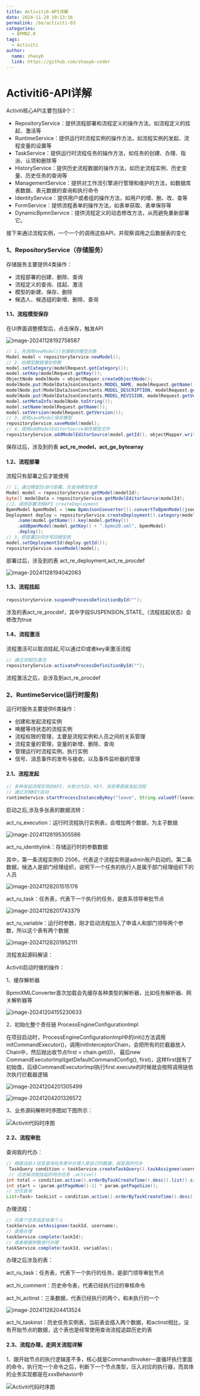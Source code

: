 ```yaml
---
title: Activiti6-API详解
date: 2024-11-28 19:13:16
permalink: /be/activiti-03
categories:
  - BPMN2.0
tags:
  - Activiti
author: 
  name: zhaoyb
  link: https://github.com/zhaoyb-coder
---
```


# Activiti6-API详解

Activiti核心API主要包括8个：

+ RepositoryService：提供流程部署和流程定义的操作方法，如流程定义的挂起、激活等
+ RuntimeService：提供运行时流程实例的操作方法，如流程实例的发起、流程变量的设置等
+ TaskService：提供运行时流程任务的操作方法，如任务的创建、办理、指派、认领和删除等
+ HistoryService：提供历史流程数据的操作方法，如历史流程实例、历史变量、历史任务的查询等
+ ManagementService：提供对工作流引擎进行管理和维护的方法，如数据库表数据、表元数据的查询和执行命令
+ IdentityService：提供用户或者组的操作方法，如用户的增、删、改、查等
+ FormService：提供流程表单的操作方法，如表单获取、表单保存等
+ DynamicBpmnService：提供流程定义的动态修改方法，从而避免重新部署它。

接下来通过流程实例，一个一个的调用这些API，并观察调用之后数据表的变化

### 1、RepositoryService（存储服务）

存储服务主要提供4类操作：

+ 流程部署的创建、删除、查询
+ 流程定义的查询、挂起、激活
+ 模型的新建、保存、删除
+ 候选人、候选组的新增、删除、查询

#### 1.1、流程模型保存

在UI界面调整模型后，点击保存，触发API

![image-20241128192758587](https://raw.githubusercontent.com/zhaoyb-coder/pic-repo/main/image-20241128192758587.png)

```java
// 1、先调用newModel()创建新的模型对象
Model model = repositoryService.newModel();
// 2、给模型数据增加参数
model.setCategory(modelRequest.getCategory());
model.setKey(modelRequest.getKey());
ObjectNode modelNode = objectMapper.createObjectNode();
modelNode.put(ModelDataJsonConstants.MODEL_NAME, modelRequest.getName());
modelNode.put(ModelDataJsonConstants.MODEL_DESCRIPTION, modelRequest.getDescription());
modelNode.put(ModelDataJsonConstants.MODEL_REVISION, modelRequest.getVersion());
model.setMetaInfo(modelNode.toString());
model.setName(modelRequest.getName());
model.setVersion(modelRequest.getVersion());
// 3、调用saveModel保存模型
repositoryService.saveModel(model);
// 4、调用addModelEditorSource保存模型文件
repositoryService.addModelEditorSource(model.getId(), objectMapper.writeValueAsBytes(content));
```

保存过后，涉及到的表 **act_re_model、act_ge_bytearray**

#### 1.2、流程部署

流程只有部署之后才能使用

```java
// 1、通过模型ID进行部署，先查询模型信息
Model model = repositoryService.getModel(modelId);
byte[] modelData = repositoryService.getModelEditorSource(modelId);
//2、调用部署流程API createDeployment
BpmnModel bpmnModel = (new BpmnJsonConverter()).convertToBpmnModel(jsonNode);
Deployment deploy = repositoryService.createDeployment().category(model.getCategory())
    .name(model.getName()).key(model.getKey())
    .addBpmnModel(model.getKey() + ".bpmn20.xml", bpmnModel)
    .deploy();
// 3、把部署ID同步写回模型表
model.setDeploymentId(deploy.getId());
repositoryService.saveModel(model);
```

部署过后，涉及到的表 act_re_deployment,act_re_procdef

![image-20241128194042063](https://raw.githubusercontent.com/zhaoyb-coder/pic-repo/main/image-20241128194042063.png)

#### 1.3、流程挂起

```java
repositoryService.suspendProcessDefinitionById("");
```

涉及的表act_re_procdef，其中字段SUSPENSION_STATE_（流程挂起状态）会修改为true

#### 1.4、流程激活

流程激活可以取消挂起,可以通过ID或者key来激活流程

```java
// 通过流程ID激活
repositoryService.activateProcessDefinitionById("");
```

流程激活之后，会涉及到act_re_procdef

### 2、RuntimeService(运行时服务)

运行时服务主要提供6类操作：

+ 创建和发起流程实例
+ 唤醒等待状态的流程实例
+ 流程权限的管理，主要是流程实例和人员之间的关系管理
+ 流程变量的管理，变量的新增、删除、查询
+ 管理运行时流程实例、执行实例
+ 信号、消息事件的发布与接收，以及事件监听器的管理

#### 2.1、流程发起

```java
// 多种发起流程实例的API，大致分为ID、KEY、消息等直接发起流程
// 通过流程KEY启动
runtimeService.startProcessInstanceByKey("leave", String.valueOf(leaveapply.getId()), variables);
```

启动之后,涉及多张表的数据流转：

act_ru_execution：运行时流程执行实例表，会增加两个数据，为主子数据

![image-20241128195305586](https://raw.githubusercontent.com/zhaoyb-coder/pic-repo/main/image-20241128195305586.png)

act_ru_identitylink：存储运行时的参数数据

其中，第一条流程实例ID 2506，代表这个流程实例是admin账户启动的。第二条数据，候选人是部门经理组织，说明下一个任务的执行人是属于部门经理组织下的人员

![image-20241128201515176](https://raw.githubusercontent.com/zhaoyb-coder/pic-repo/main/image-20241128201515176.png)

act_ru_task：任务表，代表下一个执行的任务，是直系领导审批节点

![image-20241128201743379](https://raw.githubusercontent.com/zhaoyb-coder/pic-repo/main/image-20241128201743379.png)

act_ru_variable：运行时参数，刚才启动流程加入了申请人和部门领导两个参数，所以这个表有两个数据

![image-20241128201952111](https://raw.githubusercontent.com/zhaoyb-coder/pic-repo/main/image-20241128201952111.png)

流程发起源码解读：

Activiti启动时做的操作：

1、缓存解析器

BpmnXMLConverter首次加载会先缓存各种类型的解析器，比如任务解析器、网关解析器等

![image-20241204155230633](https://raw.githubusercontent.com/zhaoyb-coder/pic-repo/main/image-20241204155230633.png)

2、初始化整个责任链  ProcessEngineConfigurationImpl

在项目启动时，ProcessEngineConfigurationImpl中的init()方法调用initCommandExecutor()，调用initInterceptorChain，会把所有的拦截器放入Chain中，然后抛出收节点first = chain.get(0)， 最后new CommandExecutorImpl(getDefaultCommandConfig(), first)，这样first就有了初始值，后续CommandExecutorImpl执行first.execute的时候就会按照调用链依次执行拦截器逻辑

![image-20241204201305499](https://raw.githubusercontent.com/zhaoyb-coder/pic-repo/main/image-20241204201305499.png)

![image-20241204201326572](https://raw.githubusercontent.com/zhaoyb-coder/pic-repo/main/image-20241204201326572.png)

3、业务源码解析时序图如下图所示：

![Activiti代码时序图](https://raw.githubusercontent.com/zhaoyb-coder/pic-repo/main/Activiti代码时序图.png)

#### 2.2、流程审批

查询我的代办：

```java
// 根据当前人信息查询任务表中办理人是自己的数据，就是我的代办
 TaskQuery condition = taskService.createTaskQuery().taskAssignee(username);
 // 过滤掉流程挂起的待办任务 .active()
int total = condition.active().orderByTaskCreateTime().desc().list().size();
int start = (param.getPageNum()-1) * param.getPageSize();
// 分页查询
List<Task> taskList = condition.active().orderByTaskCreateTime().desc().listPage(start, param.getPageSize());
```

办理流程：

```java
// 将某个任务指定给某个人
taskService.setAssignee(taskId, username);
// 直接办理
taskService.complete(taskId);
// 或者根据参数进行办理
taskService.complete(taskId, variables);
```

办理之后涉及的表：

act_ru_task：任务表，代表下一个执行的任务，是部门领导审批节点

act_hi_comment：历史命令表，代表已经执行过的审核命令

act_hi_actinst：三条数据，代表已经执行的两个，和未执行的一个

![image-20241128204413524](https://raw.githubusercontent.com/zhaoyb-coder/pic-repo/main/image-20241128204413524.png)

act_hi_taskinst：历史任务实例表，当前表会插入两个数据，和actinst相比，没有开始节点的数据，这个表也是经常使用查询流程追踪历史的表

#### 2.3、流程办理，走网关流程详解

1、跟开始节点的执行逻辑差不多，核心就是CommandInvoker一直循环执行里面的命令，执行完一个命令之后，判断下一个节点类型，压入对应的执行器，而具体的业务实现都是在xxxBehavior中

![Activiti代码时序图](https://raw.githubusercontent.com/zhaoyb-coder/pic-repo/main/Activiti%E4%BB%A3%E7%A0%81%E6%97%B6%E5%BA%8F%E5%9B%BE.png)



